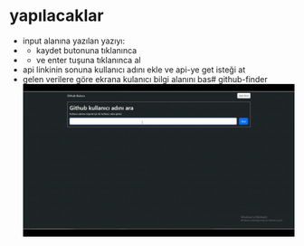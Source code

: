 # yapılacaklar
- input alanına yazılan yazıyı:
- - kaydet butonuna tıklanınca
- - ve enter tuşuna tıklanınca al
-  api linkinin sonuna kullanıcı adını ekle ve api-ye get isteği at
-  gelen verilere göre ekrana kulanıcı bilgi alanını bas# github-finder
![](screen.gif)
